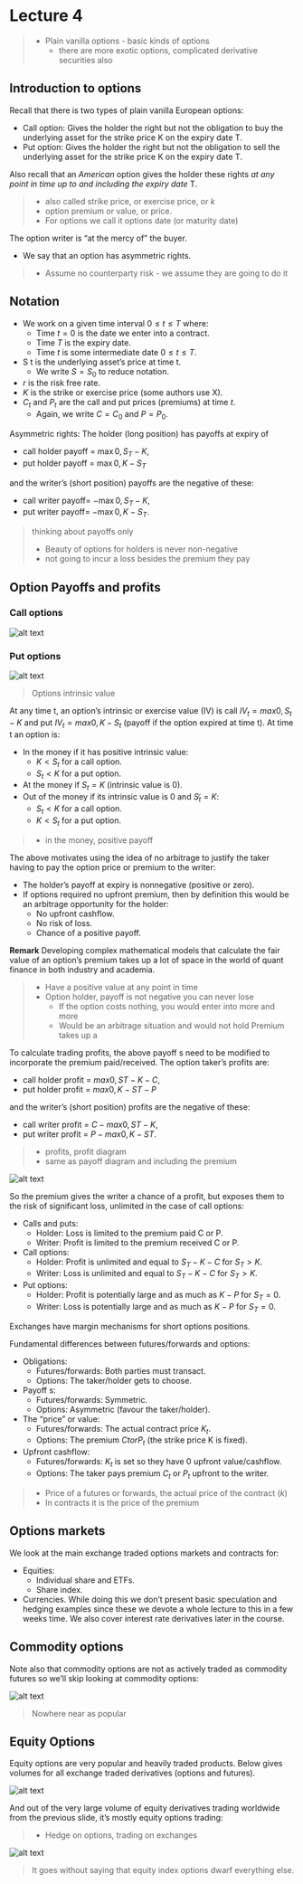 # Lecture 4

> - Plain vanilla options - basic kinds of options
>   - there are more exotic options, complicated derivative securities also

## Introduction to options
Recall that there is two types of plain vanilla European options:
- Call option: Gives the holder the right but not the obligation to buy the underlying asset for the strike price K on the expiry date T.
- Put option: Gives the holder the right but not the obligation to sell the underlying asset for the strike price K on the expiry date T.

Also recall that an *American* option gives the holder these rights *at any point in time up to and including the expiry date* T.

> - also called strike price, or exercise price, or $k$
> - option premium or value, or price.
> - For options we call it options date (or maturity date)


The option writer is “at the mercy of” the buyer.
- We say that an option has asymmetric rights.

> - Assume no counterparty risk - we assume they are going to do it

## Notation

- We work on a given time interval $0 ≤ t ≤ T$ where:
  - Time $t = 0$ is the date we enter into a contract.
  - Time $T$ is the expiry date.
  - Time $t$ is some intermediate date $0 ≤ t ≤ T$.
- S t is the underlying asset’s price at time t.
  - We write $S = S_{0}$ to reduce notation.
- $r$ is the risk free rate.
- $K$ is the strike or exercise price (some authors use X).
- $C_{t}$ and $P_{t}$ are the call and put prices (premiums) at time $t$.
  - Again, we write $C = C_{0}$ and $P = P_{0}$.


Asymmetric rights: The holder (long position) has payoffs at expiry of
- call holder payoff = $\max {0, S_{T} − K},$
- put holder payoff = $\max {0, K − S_{T}}$

and the writer’s (short position) payoffs are the negative of these:
- call writer payoff= $− \max {0, S_{T} − K}$,
- put writer payoff= $− \max {0, K − S_{T}}$.

> thinking about payoffs only
> - Beauty of options for holders is never non-negative
>  - not going to incur a loss besides the premium they pay

## Option Payoffs and profits

### Call options
![alt text](assets\IMG48.PNG)

### Put options

![alt text](assets\IMG49.PNG)

> Options intrinsic value

At any time t, an option’s intrinsic or exercise value (IV) is
call $IV_{t} = max{0, S_{t} − K}$ and put $IV_{t} = max{0, K − S_{t}}$
(payoff if the option expired at time t). At time t an option is:
- In the money if it has positive intrinsic value:
  - $K < S_{t}$ for a call option.
  - $S_{t} < K$ for a put option.
- At the money if $S_{t} = K$ (intrinsic value is 0).
- Out of the money if its intrinsic value is 0 and $S_{t} ̸= K$:
  - $S_{t} < K$ for a call option.
  - $K < S_{t}$ for a put option.

> - in the money, positive payoff

The above motivates using the idea of no arbitrage to justify the taker having to pay the option price or premium to the writer:
- The holder’s payoff at expiry is nonnegative (positive or zero).
- If options required no upfront premium, then by definition this would be an arbitrage opportunity for the holder:
  - No upfront cashflow.
  - No risk of loss.
  - Chance of a positive payoff.

**Remark** Developing complex mathematical models that calculate the fair value of an option’s premium takes up a lot of space in the world of quant finance in both industry and academia.

> - Have a positive value at any point in time
> - Option holder, payoff is not negative you can never lose
>   - If the option costs nothing, you would enter into more and more
>   - Would be an arbitrage situation and would not hold
> Premium takes up a 

To calculate trading profits, the above payoff s need to be modified to incorporate the premium paid/received. The option taker’s profits are:
- call holder profit = $max {0, S T − K} − C$,
- put holder profit = $max {0, K − S T } − P$

and the writer’s (short position) profits are the negative of these:
- call writer profit = $C − max{0, S T − K}$,
- put writer profit = $P − max{0, K − S T }$.

> - profits, profit diagram
> - same as payoff diagram and including the premium

![alt text](assets\IMG50.PNG)


So the premium gives the writer a chance of a profit, but exposes them
to the risk of significant loss, unlimited in the case of call options:

- Calls and puts:
  - Holder: Loss is limited to the premium paid C or P.
  - Writer: Profit is limited to the premium received C or P.
- Call options:
  - Holder: Profit is unlimited and equal to $S_{T} − K − C$ for $S_{T} > K$.
  - Writer: Loss is unlimited and equal to $S_{T} − K − C$ for $S_{T} > K$.
- Put options:
  - Holder: Profit is potentially large and as much as $K − P$ for $S_{T} = 0$.
  - Writer: Loss is potentially large and as much as $K − P$ for $S_{T} = 0$.

Exchanges have margin mechanisms for short options positions.


Fundamental differences between futures/forwards and options:
- Obligations:
  - Futures/forwards: Both parties must transact.
  - Options: The taker/holder gets to choose.
- Payoff s:
  - Futures/forwards: Symmetric.
  - Options: Asymmetric (favour the taker/holder).
- The “price” or value:
  - Futures/forwards: The actual contract price $K_{t}$.
  - Options: The premium $C t or P_{t}$ (the strike price K is fixed).
- Upfront cashflow:
  - Futures/forwards: $K_{t}$ is set so they have 0 upfront value/cashflow.
  - Options: The taker pays premium $C_{t}$ or $P_{t}$ upfront to the writer.

> - Price of a futures or forwards, the actual price of the contract ($k$)
> - In contracts it is the price of the premium

## Options markets

We look at the main exchange traded options markets and contracts for:
- Equities:
  - Individual share and ETFs.
  - Share index.
- Currencies.
While doing this we don’t present basic speculation and hedging examples since these we devote a whole lecture to this in a few weeks time. We also cover interest rate derivatives later in the course.

## Commodity options

Note also that commodity options are not as actively traded as commodity futures so we’ll skip looking at commodity options:

![alt text](assets\IMG51.PNG)

> Nowhere near as popular

## Equity Options

Equity options are very popular and heavily traded products. Below gives volumes for all exchange traded derivatives (options and futures).

![alt text](assets\IMG52.PNG)

And out of the very large volume of equity derivatives trading worldwide from the previous slide, it’s mostly equity options trading:

> - Hedge on options, trading on exchanges

![alt text](assets\IMG53.PNG)

> It goes without saying that equity index options dwarf everything else.
>
> 
